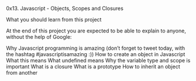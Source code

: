 0x13. Javascript - Objects, Scopes and Closures

What you should learn from this project

At the end of this project you are expected to be able to explain to anyone, without the help of Google:

Why Javascript programming is amazing (don’t forget to tweet today, with the hashtag #javascriptisamazing :))
How to create an object in Javascript
What this means
What undefined means
Why the variable type and scope is important
What is a closure
What is a prototype
How to inherit an object from another